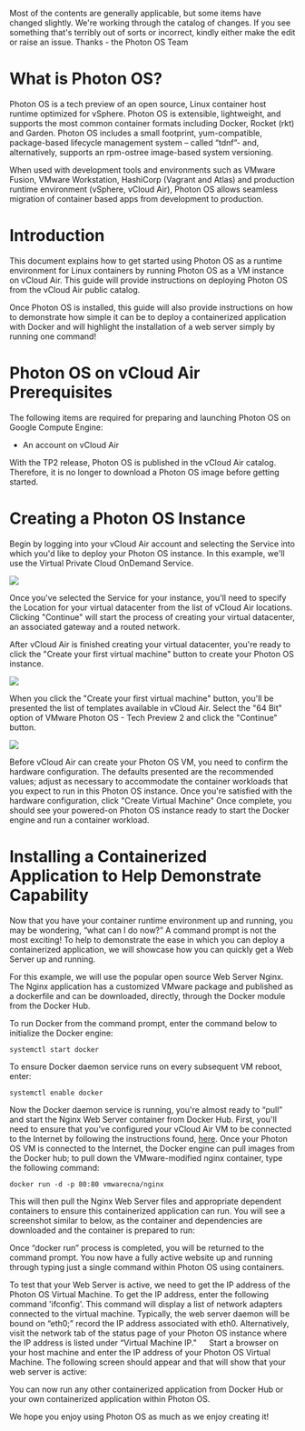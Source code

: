 Most of the contents are generally applicable, but some items have changed slightly. We're working through the catalog of changes. If you see something that's terribly out of sorts or incorrect, kindly either make the edit or raise an issue. Thanks - the Photon OS Team

# What is Photon OS?
Photon OS is a tech preview of an open source, Linux container host runtime optimized for vSphere. Photon OS is extensible, lightweight, and supports the most common container formats including Docker, Rocket (rkt) and Garden.
Photon OS includes a small footprint, yum-compatible, package-based lifecycle management system – called “tdnf”- and, alternatively, supports an rpm-ostree image-based system versioning.

When used with development tools and environments such as VMware Fusion, VMware Workstation, HashiCorp (Vagrant and Atlas) and production runtime environment (vSphere, vCloud Air), Photon OS allows seamless migration of container based apps from development to production.  

# Introduction
This document explains how to get started using Photon OS as a runtime environment for Linux containers by running Photon OS as a VM instance on vCloud Air.  This guide will provide instructions on deploying Photon OS from the vCloud Air public catalog. 

Once Photon OS is installed, this guide will also provide instructions on how to demonstrate how simple it can be to deploy a containerized application with Docker and will highlight the installation of a web server simply by running one command!

# Photon OS on vCloud Air Prerequisites
The following items are required for preparing and launching Photon OS on Google Compute Engine:

* An account on vCloud Air

With the TP2 release, Photon OS is published in the vCloud Air catalog. Therefore, it is no longer to download a Photon OS image before getting started. 

# Creating a Photon OS Instance
Begin by logging into your vCloud Air account and selecting the Service into which you'd like to deploy your Photon OS instance. In this example, we'll use the Virtual Private Cloud OnDemand Service. 

![](https://cloud.githubusercontent.com/assets/11306358/9573923/4fdf11f4-4f76-11e5-9706-ed10437dad4d.png)
 
Once you've selected the Service for your instance, you'll need to specify the Location for your virtual datacenter from the list of vCloud Air locations. Clicking "Continue" will start the process of creating your virtual datacenter, an associated gateway and a routed network. 

After vCloud Air is finished creating your virtual datacenter, you're ready to click the "Create your first virtual machine" button to create your Photon OS instance. 

![](https://cloud.githubusercontent.com/assets/11306358/9573922/4fcfa37c-4f76-11e5-9e6c-f96cdf9a9b91.png)
 
When you click the "Create your first virtual machine" button, you'll be presented the list of templates available in vCloud Air. Select the "64 Bit" option of VMware Photon OS - Tech Preview 2 and click the "Continue" button.

![](https://cloud.githubusercontent.com/assets/11306358/9573917/4fce6430-4f76-11e5-9a76-6cb99f5badfb.png)
 
Before vCloud Air can create your Photon OS VM, you need to confirm the hardware configuration. The defaults presented are the recommended values; adjust as necessary to accommodate the container workloads that you expect to run in this Photon OS instance. Once you're satisfied with the hardware configuration, click "Create Virtual Machine" Once complete, you should see your powered-on Photon OS instance ready to start the Docker engine and run a container workload.
 
# Installing a Containerized Application to Help Demonstrate Capability
Now that you have your container runtime environment up and running, you may be wondering, “what can I do now?” A command prompt is not the most exciting!  To help to demonstrate the ease in which you can deploy a containerized application, we will showcase how you can quickly get a Web Server up and running.

For this example, we will use the popular open source Web Server Nginx. The Nginx application has a customized VMware package and published as a dockerfile and can be downloaded, directly, through the Docker module from the Docker Hub.

To run Docker from the command prompt, enter the command below to initialize the Docker engine:

`systemctl start docker`

To ensure Docker daemon service runs on every subsequent VM reboot, enter:

`systemctl enable docker`

Now the Docker daemon service is running, you're almost ready to “pull” and start the Nginx Web Server container from Docker Hub.  First, you'll need to ensure that you've configured your vCloud Air VM to be connected to the Internet by following the instructions found, [here](http://vcloud.vmware.com/using-vcloud-air/tutorials/connecting-a-virtual-machine-to-recieve-data-from-the-internet).  Once your Photon OS VM is connected to the Internet, the Docker engine can pull images from the Docker hub; to pull down the VMware-modified nginx container, type the following command:

`docker run -d -p 80:80 vmwarecna/nginx`

This will then pull the Nginx Web Server files and appropriate dependent containers to ensure this containerized application can run.  You will see a screenshot similar to below, as the container and dependencies are downloaded and the container is prepared to run:
 
Once “docker run” process is completed, you will be returned to the command prompt.  You now have a fully active website up and running through typing just a single command within Photon OS using containers.

To test that your Web Server is active, we need to get the IP address of the Photon OS Virtual Machine. To get the IP address, enter the following command 'ifconfig'. This command will display a list of network adapters connected to the virtual machine.  Typically, the web server daemon will be bound on “eth0;” record the IP address associated with eth0. Alternatively, visit the network tab of the status page of your Photon OS instance where the IP address is listed under “Virtual Machine IP."
 
Start a browser on your host machine and enter the IP address of your Photon OS Virtual Machine.  The following screen should appear and that will show that your web server is active:
 
You can now run any other containerized application from Docker Hub or your own containerized application within Photon OS.

We hope you enjoy using Photon OS as much as we enjoy creating it!


